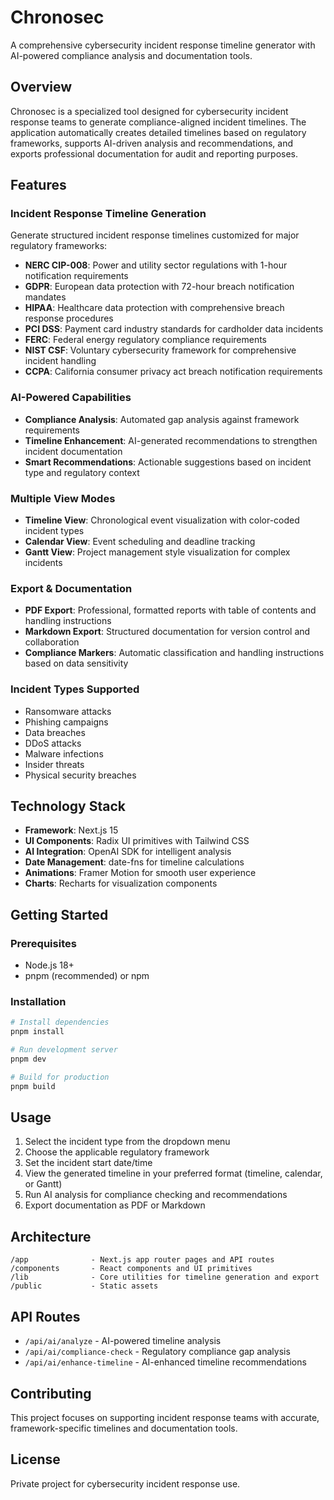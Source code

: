 # Chronosec

A comprehensive cybersecurity incident response timeline generator with AI-powered compliance analysis and documentation tools.

## Overview

Chronosec is a specialized tool designed for cybersecurity incident response teams to generate compliance-aligned incident timelines. The application automatically creates detailed timelines based on regulatory frameworks, supports AI-driven analysis and recommendations, and exports professional documentation for audit and reporting purposes.

## Features

### Incident Response Timeline Generation

Generate structured incident response timelines customized for major regulatory frameworks:

- **NERC CIP-008**: Power and utility sector regulations with 1-hour notification requirements
- **GDPR**: European data protection with 72-hour breach notification mandates
- **HIPAA**: Healthcare data protection with comprehensive breach response procedures
- **PCI DSS**: Payment card industry standards for cardholder data incidents
- **FERC**: Federal energy regulatory compliance requirements
- **NIST CSF**: Voluntary cybersecurity framework for comprehensive incident handling
- **CCPA**: California consumer privacy act breach notification requirements

### AI-Powered Capabilities

- **Compliance Analysis**: Automated gap analysis against framework requirements
- **Timeline Enhancement**: AI-generated recommendations to strengthen incident documentation
- **Smart Recommendations**: Actionable suggestions based on incident type and regulatory context

### Multiple View Modes

- **Timeline View**: Chronological event visualization with color-coded incident types
- **Calendar View**: Event scheduling and deadline tracking
- **Gantt View**: Project management style visualization for complex incidents

### Export & Documentation

- **PDF Export**: Professional, formatted reports with table of contents and handling instructions
- **Markdown Export**: Structured documentation for version control and collaboration
- **Compliance Markers**: Automatic classification and handling instructions based on data sensitivity

### Incident Types Supported

- Ransomware attacks
- Phishing campaigns
- Data breaches
- DDoS attacks
- Malware infections
- Insider threats
- Physical security breaches

## Technology Stack

- **Framework**: Next.js 15
- **UI Components**: Radix UI primitives with Tailwind CSS
- **AI Integration**: OpenAI SDK for intelligent analysis
- **Date Management**: date-fns for timeline calculations
- **Animations**: Framer Motion for smooth user experience
- **Charts**: Recharts for visualization components

## Getting Started

### Prerequisites

- Node.js 18+ 
- pnpm (recommended) or npm

### Installation

```bash
# Install dependencies
pnpm install

# Run development server
pnpm dev

# Build for production
pnpm build
```

## Usage

1. Select the incident type from the dropdown menu
2. Choose the applicable regulatory framework
3. Set the incident start date/time
4. View the generated timeline in your preferred format (timeline, calendar, or Gantt)
5. Run AI analysis for compliance checking and recommendations
6. Export documentation as PDF or Markdown

## Architecture

```
/app              - Next.js app router pages and API routes
/components       - React components and UI primitives
/lib              - Core utilities for timeline generation and export
/public           - Static assets
```

## API Routes

- `/api/ai/analyze` - AI-powered timeline analysis
- `/api/ai/compliance-check` - Regulatory compliance gap analysis
- `/api/ai/enhance-timeline` - AI-enhanced timeline recommendations

## Contributing

This project focuses on supporting incident response teams with accurate, framework-specific timelines and documentation tools.

## License

Private project for cybersecurity incident response use.
